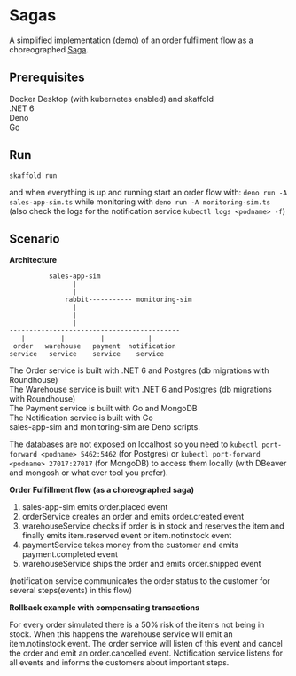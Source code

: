 # Sagas

A simplified implementation (demo) of an order fulfilment flow as a choreographed [Saga](https://microservices.io/patterns/data/saga.html).

## Prerequisites
Docker Desktop (with kubernetes enabled) and skaffold   
.NET 6    
Deno   
Go   

## Run
``skaffold run``  

and when everything is up and running start an order flow 
with: ```deno run -A sales-app-sim.ts``` while monitoring with ```deno run -A monitoring-sim.ts```   
(also check the logs for the notification service ``kubectl logs <podname> -f``)  



## Scenario  

**Architecture**  

```
          sales-app-sim 
                |
                |
              rabbit----------- monitoring-sim
                |
                |
                |
-------------------------------------------          
   |         |         |           |               
 order   warehouse   payment  notification
service   service    service    service 

```
The Order service is built with .NET 6 and Postgres (db migrations with Roundhouse)  
The Warehouse service is built with .NET 6 and Postgres (db migrations with Roundhouse)  
The Payment service is built with Go and MongoDB  
The Notification service is built with Go  
sales-app-sim and monitoring-sim are Deno scripts. 

The databases are not exposed on localhost so you need to ``kubectl port-forward <podname> 5462:5462`` (for Postgres) or ``kubectl port-forward <podname> 27017:27017`` (for MongoDB) to access them locally (with DBeaver and mongosh or what ever tool you prefer).

**Order Fulfillment flow (as a choreographed saga)**

1. sales-app-sim emits order.placed event
2. orderService creates an order and emits order.created event  
3. warehouseService checks if order is in stock and reserves the item and finally emits item.reserved event or item.notinstock event
4. paymentService takes money from the customer and emits payment.completed event
5. warehouseService ships the order and emits order.shipped event

(notification service communicates the order status to the customer for several steps(events) in this flow)


**Rollback example with compensating transactions**

For every order simulated there is a 50% risk of the items not being in stock. When this happens the warehouse service will emit an item.notinstock event. The order service will listen of this event and cancel the order and emit an order.cancelled event. Notification service listens for all events and informs the customers about important steps.


